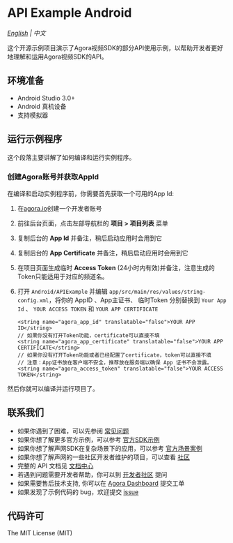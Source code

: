 # API Example Android

*[English](README.md) | 中文*

这个开源示例项目演示了Agora视频SDK的部分API使用示例，以帮助开发者更好地理解和运用Agora视频SDK的API。

## 环境准备

- Android Studio 3.0+
- Android 真机设备
- 支持模拟器

## 运行示例程序

这个段落主要讲解了如何编译和运行实例程序。

### 创建Agora账号并获取AppId

在编译和启动实例程序前，你需要首先获取一个可用的App Id:

1. 在[agora.io](https://dashboard.agora.io/signin/)创建一个开发者账号
2. 前往后台页面，点击左部导航栏的 **项目 > 项目列表** 菜单
3. 复制后台的 **App Id** 并备注，稍后启动应用时会用到它
4. 复制后台的 **App Certificate** 并备注，稍后启动应用时会用到它
5. 在项目页面生成临时 **Access Token** (24小时内有效)并备注，注意生成的Token只能适用于对应的频道名。

6. 打开 `Android/APIExample` 并编辑 `app/src/main/res/values/string-config.xml`，将你的 AppID 、App主证书、 临时Token 分别替换到 `Your App Id` 、 `YOUR ACCESS TOKEN` 和 `YOUR APP CERTIFICATE`

    ```
    <string name="agora_app_id" translatable="false">YOUR APP ID</string>
    // 如果你没有打开Token功能，certificate可以直接不填
    <string name="agora_app_certificate" translatable="false">YOUR APP CERTIFICATE</string>
    // 如果你没有打开Token功能或者已经配置了certificate，token可以直接不填
    // 注意：App证书放在客户端不安全，推荐放在服务端以确保 App 证书不会泄露。
    <string name="agora_access_token" translatable="false">YOUR ACCESS TOKEN</string>
    
    ```

然后你就可以编译并运行项目了。

## 联系我们

- 如果你遇到了困难，可以先参阅 [常见问题](https://docs.agora.io/cn/faq)
- 如果你想了解更多官方示例，可以参考 [官方SDK示例](https://github.com/AgoraIO)
- 如果你想了解声网SDK在复杂场景下的应用，可以参考 [官方场景案例](https://github.com/AgoraIO-usecase)
- 如果你想了解声网的一些社区开发者维护的项目，可以查看 [社区](https://github.com/AgoraIO-Community)
- 完整的 API 文档见 [文档中心](https://docs.agora.io/cn/)
- 若遇到问题需要开发者帮助，你可以到 [开发者社区](https://rtcdeveloper.com/) 提问
- 如果需要售后技术支持, 你可以在 [Agora Dashboard](https://dashboard.agora.io) 提交工单
- 如果发现了示例代码的 bug，欢迎提交 [issue](https://github.com/AgoraIO/API-Examples/issues)

## 代码许可

The MIT License (MIT)
